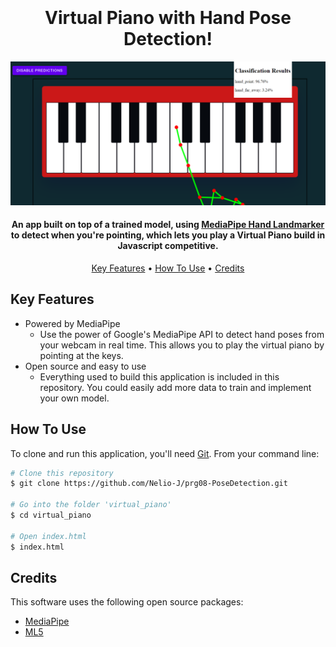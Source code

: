 
<h1 align=center>
  <br>
  <a href="https://github.com/Nelio-J/prg08-PoseDetection"></a>
  <br>
  Virtual Piano with Hand Pose Detection!
  <br>
</h1>

![screenshot](Application_SS_2.png)


<h4 align="center">An app built on top of a trained model, using <a href="https://developers.google.com/mediapipe/solutions/vision/hand_landmarker" target="_blank">MediaPipe Hand Landmarker</a> to detect when you're pointing, which lets you play a Virtual Piano build in Javascript competitive.</h4>

<p align=center>
  <a href="#key-features">Key Features</a> •
  <a href="#how-to-use">How To Use</a> •
  <a href="#credits">Credits</a>
</p>

## Key Features

* Powered by MediaPipe
  - Use the power of Google's MediaPipe API to detect hand poses from your webcam in real time. This allows you to play the virtual piano by pointing at the keys.
* Open source and easy to use
  - Everything used to build this application is included in this repository. You could easily add more data to train and implement your own model.

## How To Use

To clone and run this application, you'll need [Git](https://git-scm.com). From your command line:

```bash
# Clone this repository
$ git clone https://github.com/Nelio-J/prg08-PoseDetection.git

# Go into the folder 'virtual_piano'
$ cd virtual_piano

# Open index.html
$ index.html
```

## Credits

This software uses the following open source packages:

- [MediaPipe](https://developers.google.com/mediapipe/solutions/examples)
- [ML5](https://learn.ml5js.org/#/)

